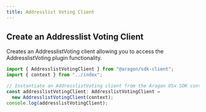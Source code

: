 ```yaml
---
title: Addresslist Voting Client
---
```


## Create an Addresslist Voting Client

Creates an AddresslistVoting client allowing you to access the AddresslistVoting plugin functionality.

```ts
import { AddresslistVotingClient } from "@aragon/sdk-client";
import { context } from "../index";

// Instantiate an AddresslistVoting client from the Aragon OSx SDK context.
const addresslistVotingClient: AddresslistVotingClient =
  new AddresslistVotingClient(context);
console.log(addresslistVotingClient);
```


